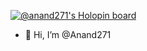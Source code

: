 [![@anand271's Holopin board](https://holopin.me/anand271)](https://holopin.io/@anand271)


- 👋 Hi, I’m @Anand271

<!---
Anand271/Anand271 is a ✨ special ✨ repository because its `README.md` (this file) appears on your GitHub profile.
You can click the Preview link to take a look at your changes.
--->
